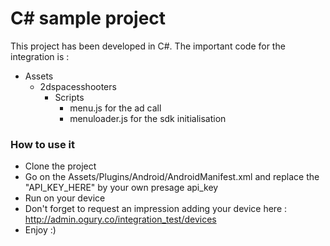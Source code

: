 # C# sample project

This project has been developed in C#.
The important code for the integration is :

- Assets
	- 2dspacesshooters
		- Scripts
			- menu.js for the ad call
			- menuloader.js for the sdk initialisation
		

### How to use it
- Clone the project
- Go on the Assets/Plugins/Android/AndroidManifest.xml and replace the "API_KEY_HERE" by your own presage api_key
- Run on your device
- Don't forget to request an impression adding your device here : http://admin.ogury.co/integration_test/devices
- Enjoy :)